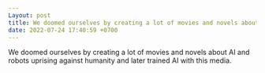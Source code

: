 ```yaml
---
Layout: post
title: We doomed ourselves by creating a lot of movies and novels about AI and robots uprising against huma...
date: 2022-07-24 17:40:59 +0700
---
```

We doomed ourselves by creating a lot of movies and novels about AI and robots uprising against humanity and later trained AI with this media.